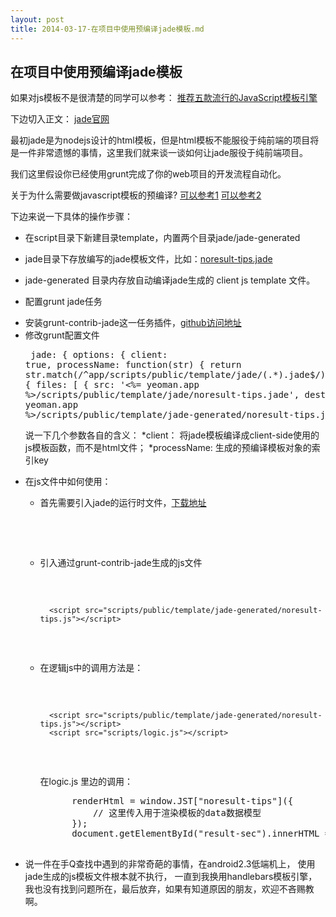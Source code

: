 ```yaml
---
layout: post
title: 2014-03-17-在项目中使用预编译jade模板.md
---
```


## 在项目中使用预编译jade模板
如果对js模板不是很清楚的同学可以参考： [推荐五款流行的JavaScript模板引擎](/all/web/2014/03/16/推荐五款流行的JavaScript模板引擎.html)

下边切入正文： [jade官网](http://jade-lang.com/)

最初jade是为nodejs设计的html模板，但是html模板不能服役于纯前端的项目将是一件非常遗憾的事情，这里我们就来谈一谈如何让jade服役于纯前端项目。

我们这里假设你已经使用grunt完成了你的web项目的开发流程自动化。

关于为什么需要做javascript模板的预编译?
[可以参考1](http://lostechies.com/derickbailey/2012/04/10/javascript-performance-pre-compiling-and-caching-html-templates/)
[可以参考2](http://stackoverflow.com/questions/13536262/what-is-javascript-template-precompiling)

下边来说一下具体的操作步骤：

-  在script目录下新建目录template，内置两个目录jade/jade-generated

-  jade目录下存放编写的jade模板文件，比如：[noresult-tips.jade](/attachments/noresult-tips.jade)

-  jade-generated 目录内存放自动编译jade生成的 client js template 文件。

-  配置grunt jade任务

* 安装grunt-contrib-jade这一任务插件，[github访问地址](https://github.com/gruntjs/grunt-contrib-jade)
* 修改grunt配置文件
        <pre class="brush: js">
        jade: {
            options: {
                client: true,
                processName: function(str) {
                    return str.match(/^app\/scripts\/public\/template\/jade\/(.*)\.jade$/)[1];
                }
            },
            dist: {
                files: [
                    {
                        src: '<%= yeoman.app %>/scripts/public/template/jade/noresult-tips.jade',
                        dest: '<%= yeoman.app %>/scripts/public/template/jade-generated/noresult-tips.js'
                    }
                ]
            }
        }
        </pre>
        说一下几个参数各自的含义：
            *client： 将jade模板编译成client-side使用的js模板函数，而不是html文件；
            *processName: 生成的预编译模板对象的索引key

-  在js文件中如何使用：
    * 首先需要引入jade的运行时文件，[下载地址](/attachments/jade-runtime.js)
        <pre class="brush: js">
            <script src="scripts/public/template/jade/jade-runtime.js"></script>
        </pre>
    * 引入通过grunt-contrib-jade生成的js文件
        <pre class="brush: js">
            <script src="scripts/public/template/jade/jade-runtime.js"></script>
            <script src="scripts/public/template/jade-generated/noresult-tips.js"></script>
        </pre>
    * 在逻辑js中的调用方法是：
        <pre class="brush: js">
            <script src="scripts/public/template/jade/jade-runtime.js"></script>
            <script src="scripts/public/template/jade-generated/noresult-tips.js"></script>
            <script src="scripts/logic.js"></script>
        </pre>
        在logic.js 里边的调用：
        <pre class="brush: js">
            renderHtml = window.JST["noresult-tips"]({
                // 这里传入用于渲染模板的data数据模型
            });
            document.getElementById("result-sec").innerHTML = renderHtml
        </pre>

-  说一件在手Q查找中遇到的非常奇葩的事情，在android2.3低端机上， 使用jade生成的js模板文件根本就不执行， 一直到我换用handlebars模板引擎，我也没有找到问题所在，最后放弃，如果有知道原因的朋友，欢迎不吝赐教啊。






